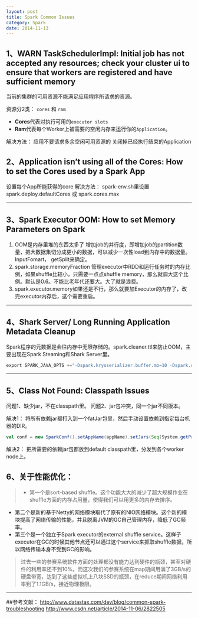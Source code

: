 ```yaml
---
layout: post
title: Spark Common Issues
category: Spark
date: 2014-11-13
---
```


## 1、WARN TaskSchedulerImpl: Initial job has not accepted any resources; check your cluster ui to ensure that workers are registered and have sufficient memory
当前的集群的可用资源不能满足应用程序所请求的资源。


资源分2类： ``cores`` 和 ``ram``

* **Cores**代表对执行可用的``executor slots``
* **Ram**代表每个Worker上被需要的空闲内存来运行你的``Application``。

解决方法：
应用不要请求多余空闲可用资源的
关闭掉已经执行结束的Application

## 2、Application isn’t using all of the Cores: How to set the Cores used by a Spark App
设置每个App所能获得的core
解决方法：
spark-env.sh里设置spark.deploy.defaultCores
或
spark.cores.max
***
## 3、Spark Executor OOM: How to set Memory Parameters on Spark
1. OOM是内存里堆的东西太多了
  增加job的并行度，即增加job的partition数量，把大数据集切分成更小的数据，可以减少一次性load到内存中的数据量。InputFomart， getSplit来确定。
2. spark.storage.memoryFraction
管理executor中RDD和运行任务时的内存比例，如果shuffle比较小，只需要一点点shuffle memory，那么就调大这个比例。默认是0.6。不能比老年代还要大。大了就是浪费。
3. spark.executor.memory如果还是不行，那么就要加Executor的内存了，改完executor内存后，这个需要重启。
***

## 4、Shark Server/ Long Running Application Metadata Cleanup
Spark程序的元数据是会往内存中无限存储的。spark.cleaner.ttl来防止OOM，主要出现在Spark Steaming和Shark Server里。

```scala
export SPARK_JAVA_OPTS +="-Dspark.kryoserializer.buffer.mb=10 -Dspark.cleaner.ttl=43200"
```

***
## 5、Class Not Found: Classpath Issues
问题1、缺少jar，不在classpath里。
问题2、jar包冲突，同一个jar不同版本。

解决1：
将所有依赖jar都打入到一个fatJar包里，然后手动设置依赖到指定每台机器的DIR。

```scala
val conf = new SparkConf().setAppName(appName).setJars(Seq(System.getProperty("user.dir") + "/target/scala-2.10/sparktest.jar"))
```

解决2：
把所需要的依赖jar包都放到default classpath里，分发到各个worker node上。

## 6、关于性能优化：
> * 第一个是sort-based shuffle。这个功能大大的减少了超大规模作业在shuffle方面的内存占用量，使得我们可以用更多的内存去排序。
* 第二个是新的基于Netty的网络模块取代了原有的NIO网络模块。这个新的模块提高了网络传输的性能，并且脱离JVM的GC自己管理内存，降低了GC频率。
* 第三个是一个独立于Spark executor的external shuffle service。这样子executor在GC的时候其他节点还可以通过这个service来抓取shuffle数据，所以网络传输本身不受到GC的影响。


> 	过去一些的参赛系统软件方面的处理都没有能力达到硬件的瓶颈，甚至对硬件的利用率还不到10%。而这次我们的参赛系统在map期间用满了3GB/s的硬盘带宽，达到了这些虚拟机上八块SSD的瓶颈，在reduce期间网络利用率到了1.1GB/s，接近物理极限。


***
##参考文献：
<a href="http://www.datastax.com/dev/blog/common-spark-troubleshooting" target="_blank">http://www.datastax.com/dev/blog/common-spark-troubleshooting</a>
<a href="http://www.csdn.net/article/2014-11-06/2822505" target="_blank">http://www.csdn.net/article/2014-11-06/2822505</a>
